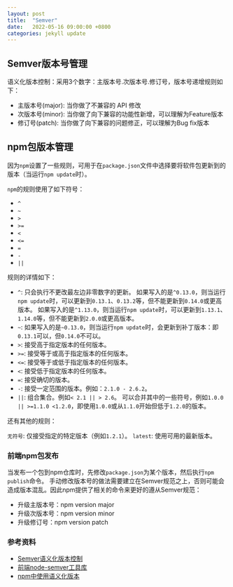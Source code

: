 ```yaml
---
layout: post
title:  "Semver"
date:   2022-05-16 09:00:00 +0800
categories: jekyll update
---
```


## Semver版本号管理

语义化版本控制：采用3个数字：主版本号.次版本号.修订号，版本号递增规则如下：
- 主版本号(major): 当你做了不兼容的 API 修改
- 次版本号(minor): 当你做了向下兼容的功能性新增，可以理解为Feature版本
- 修订号(patch): 当你做了向下兼容的问题修正，可以理解为Bug fix版本

## npm包版本管理

因为`npm`设置了一些规则，可用于在`package.json`文件中选择要将软件包更新到的版本（当运行`npm update`时）。

`npm`的规则使用了如下符号：
- `^`
- `~`
- `>`
- `>=`
- `<`
- `<=`
- `=`
- `-`
- `||`

规则的详情如下：
- `^`: 只会执行不更改最左边非零数字的更新。 如果写入的是`^0.13.0`，则当运行`npm update`时，可以更新到`0.13.1`、`0.13.2`等，但不能更新到`0.14.0`或更高版本。 如果写入的是`^1.13.0`，则当运行`npm update`时，可以更新到`1.13.1`、`1.14.0`等，但不能更新到`2.0.0`或更高版本。
- `~`: 如果写入的是`~0.13.0`，则当运行`npm update`时，会更新到补丁版本：即`0.13.1`可以，但`0.14.0`不可以。
- `>`: 接受高于指定版本的任何版本。
- `>=`: 接受等于或高于指定版本的任何版本。
- `<=`: 接受等于或低于指定版本的任何版本。
- `<`: 接受低于指定版本的任何版本。
- `=`: 接受确切的版本。
- `-`: 接受一定范围的版本。例如：`2.1.0 - 2.6.2`。
- `||`: 组合集合。例如`< 2.1 || > 2.6`。
可以合并其中的一些符号，例如`1.0.0 || >=1.1.0 <1.2.0`，即使用`1.0.0`或从`1.1.0`开始但低于`1.2.0`的版本。

还有其他的规则：

`无符号`: 仅接受指定的特定版本（例如`1.2.1`）。
`latest`: 使用可用的最新版本。

### 前端npm包发布

当发布一个包到npm仓库时，先修改`package.json`为某个版本，然后执行`npm publish`命令。
手动修改版本号的做法需要建立在Semver规范之上，否则可能会造成版本混乱。因此npm提供了相关的命令来更好的遵从Semver规范：
- 升级主版本号：npm version major
- 升级次版本号：npm version minor
- 升级修订号：npm version patch

### 参考资料

- [Semver语义化版本控制](https://semver.org/lang/zh-CN/)
- [前端node-semver工具库](https://github.com/npm/node-semver)
- [npm中使用语义化版本](http://nodejs.cn/learn/semantic-versioning-using-npm)
